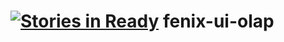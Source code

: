 [![Stories in Ready](https://badge.waffle.io/FENIX-Platform/fenix-ui-olap.png?label=ready&title=Ready)](https://waffle.io/FENIX-Platform/fenix-ui-olap)
fenix-ui-olap
=============

